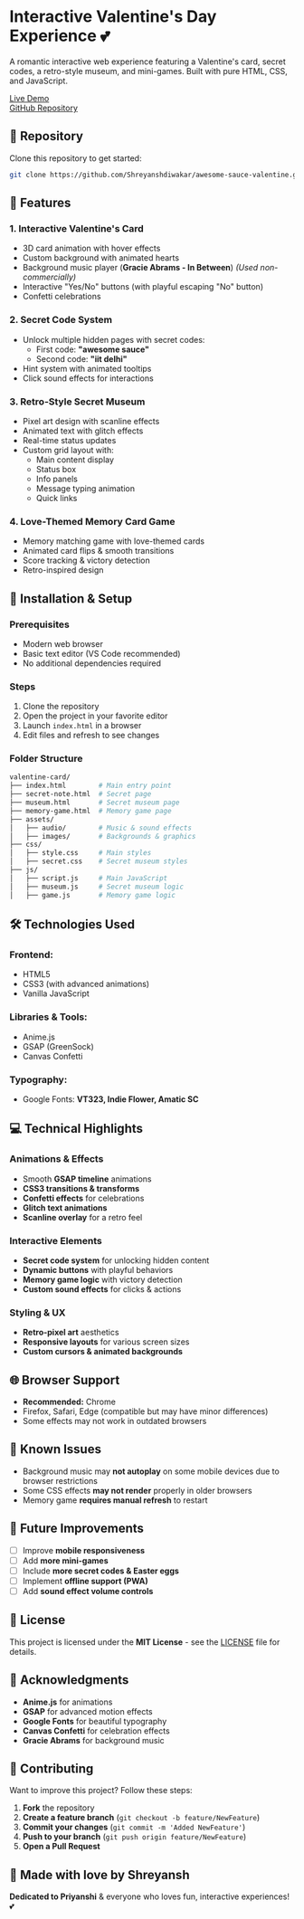 # Interactive Valentine's Day Experience 💕

A romantic interactive web experience featuring a Valentine's card, secret codes, a retro-style museum, and mini-games. Built with pure HTML, CSS, and JavaScript.

[Live Demo](https://shreyanshdiwakar.github.io/Valentine_day/)  
[GitHub Repository](https://github.com/Shreyanshdiwakar/awesome-sauce-valentine)

## 🔗 Repository

Clone this repository to get started:
```bash
git clone https://github.com/Shreyanshdiwakar/awesome-sauce-valentine.git
```

## 🌟 Features

### 1. Interactive Valentine's Card
- 3D card animation with hover effects
- Custom background with animated hearts
- Background music player (**Gracie Abrams - In Between**) *(Used non-commercially)*
- Interactive "Yes/No" buttons (with playful escaping "No" button)
- Confetti celebrations

### 2. Secret Code System
- Unlock multiple hidden pages with secret codes:
  - First code: **"awesome sauce"**
  - Second code: **"iit delhi"**
- Hint system with animated tooltips
- Click sound effects for interactions

### 3. Retro-Style Secret Museum
- Pixel art design with scanline effects
- Animated text with glitch effects
- Real-time status updates
- Custom grid layout with:
  - Main content display
  - Status box
  - Info panels
  - Message typing animation
  - Quick links

### 4. Love-Themed Memory Card Game
- Memory matching game with love-themed cards
- Animated card flips & smooth transitions
- Score tracking & victory detection
- Retro-inspired design

## 🚀 Installation & Setup

### Prerequisites
- Modern web browser
- Basic text editor (VS Code recommended)
- No additional dependencies required

### Steps
1. Clone the repository
2. Open the project in your favorite editor
3. Launch `index.html` in a browser
4. Edit files and refresh to see changes

### Folder Structure
```bash
valentine-card/
├── index.html        # Main entry point
├── secret-note.html  # Secret page
├── museum.html       # Secret museum page
├── memory-game.html  # Memory game page
├── assets/
│   ├── audio/        # Music & sound effects
│   ├── images/       # Backgrounds & graphics
├── css/
│   ├── style.css     # Main styles
│   ├── secret.css    # Secret museum styles
├── js/
│   ├── script.js     # Main JavaScript
│   ├── museum.js     # Secret museum logic
│   ├── game.js       # Memory game logic
```

## 🛠️ Technologies Used

### **Frontend:**
- HTML5
- CSS3 (with advanced animations)
- Vanilla JavaScript

### **Libraries & Tools:**
- Anime.js
- GSAP (GreenSock)
- Canvas Confetti

### **Typography:**
- Google Fonts: **VT323, Indie Flower, Amatic SC**

## 💻 Technical Highlights

### **Animations & Effects**
- Smooth **GSAP timeline** animations
- **CSS3 transitions & transforms**
- **Confetti effects** for celebrations
- **Glitch text animations**
- **Scanline overlay** for a retro feel

### **Interactive Elements**
- **Secret code system** for unlocking hidden content
- **Dynamic buttons** with playful behaviors
- **Memory game logic** with victory detection
- **Custom sound effects** for clicks & actions

### **Styling & UX**
- **Retro-pixel art** aesthetics
- **Responsive layouts** for various screen sizes
- **Custom cursors & animated backgrounds**

## 🌐 Browser Support
- **Recommended:** Chrome
- Firefox, Safari, Edge (compatible but may have minor differences)
- Some effects may not work in outdated browsers

## 🤖 Known Issues
- Background music may **not autoplay** on some mobile devices due to browser restrictions
- Some CSS effects **may not render** properly in older browsers
- Memory game **requires manual refresh** to restart

## 💪 Future Improvements
- [ ] Improve **mobile responsiveness**
- [ ] Add **more mini-games**
- [ ] Include **more secret codes & Easter eggs**
- [ ] Implement **offline support (PWA)**
- [ ] Add **sound effect volume controls**

## 📄 License
This project is licensed under the **MIT License** - see the [LICENSE](LICENSE) file for details.

## 🙏 Acknowledgments
- **Anime.js** for animations
- **GSAP** for advanced motion effects
- **Google Fonts** for beautiful typography
- **Canvas Confetti** for celebration effects
- **Gracie Abrams** for background music

## 👥 Contributing
Want to improve this project? Follow these steps:
1. **Fork** the repository
2. **Create a feature branch** (`git checkout -b feature/NewFeature`)
3. **Commit your changes** (`git commit -m 'Added NewFeature'`)
4. **Push to your branch** (`git push origin feature/NewFeature`)
5. **Open a Pull Request**

## 💖 Made with love by Shreyansh

**Dedicated to Priyanshi** & everyone who loves fun, interactive experiences! 💕

